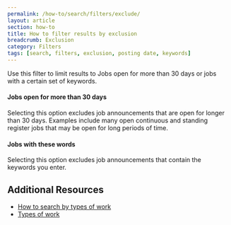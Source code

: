 ```yaml
---
permalink: /how-to/search/filters/exclude/
layout: article
section: how-to
title: How to filter results by exclusion
breadcrumb: Exclusion
category: Filters
tags: [search, filters, exclusion, posting date, keywords]
---
```


Use this filter to limit results to Jobs open for more than 30 days or jobs with a certain set of keywords.

#### Jobs open for more than 30 days

Selecting this option excludes job announcements that are open for longer than 30 days. Examples include many open continuous and standing register jobs that may be open for long periods of time.

#### Jobs with these words

Selecting this option excludes job announcements that contain the keywords you enter.

## Additional Resources

* [How to search by types of work](../../advanced/types-of-work/)
* [Types of work](../../../../working-in-government/pay-and-leave/types-of-work/)